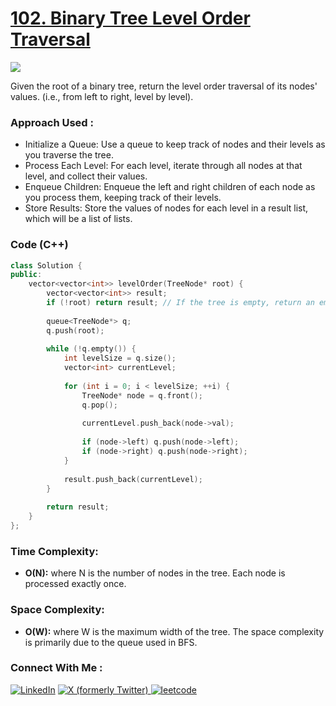 # [102. Binary Tree Level Order Traversal](https://leetcode.com/problems/binary-tree-level-order-traversal/description/)

![](https://badgen.net/badge/Level/Medium/yellow)

Given the root of a binary tree, return the level order traversal of its nodes' values. (i.e., from left to right, level by level).

### Approach Used :

-   Initialize a Queue: Use a queue to keep track of nodes and their levels as you traverse the tree.
-   Process Each Level: For each level, iterate through all nodes at that level, and collect their values.
-   Enqueue Children: Enqueue the left and right children of each node as you process them, keeping track of their levels.
-   Store Results: Store the values of nodes for each level in a result list, which will be a list of lists.

### Code (C++)

```cpp
class Solution {
public:
    vector<vector<int>> levelOrder(TreeNode* root) {
        vector<vector<int>> result;
        if (!root) return result; // If the tree is empty, return an empty list
        
        queue<TreeNode*> q;
        q.push(root);
        
        while (!q.empty()) {
            int levelSize = q.size();
            vector<int> currentLevel;
            
            for (int i = 0; i < levelSize; ++i) {
                TreeNode* node = q.front();
                q.pop();
                
                currentLevel.push_back(node->val);
                
                if (node->left) q.push(node->left);
                if (node->right) q.push(node->right);
            }
            
            result.push_back(currentLevel);
        }
        
        return result;
    }
};
```

### Time Complexity:
- **O(N):** where N is the number of nodes in the tree. Each node is processed exactly once.

### Space Complexity:
- **O(W):** where W is the maximum width of the tree. The space complexity is primarily due to the queue used in BFS.

### Connect With Me : 

<a href="https://www.linkedin.com/in/shivam-ray-b4306524a/" target="_blank"><img src="https://img.shields.io/badge/LinkedIn-0077B5?style=for-the-badge&logo=linkedin&logoColor=white" alt="LinkedIn"></a>
<a href="https://x.com/rai_shivam11/" target="_blank"><img src="https://img.shields.io/badge/Twitter-1DA1F2?style=for-the-badge&logo=twitter&logoColor=white" alt="X (formerly Twitter)">
</a>
<a href="https://leetcode.com/u/shrunited0702/" target="_blank"><img src="https://img.shields.io/badge/LeetCode-000000?style=for-the-badge&logo=LeetCode&logoColor=#d16c06" alt="leetcode">
</a>